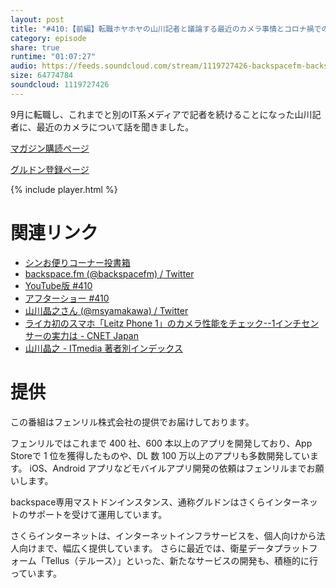 ```yaml
---
layout: post
title: "#410:【前編】転職ホヤホヤの山川記者と議論する最近のカメラ事情とコロナ禍での働き方"
category: episode
share: true
runtime: "01:07:27"
audio: https://feeds.soundcloud.com/stream/1119727426-backspacefm-backspace-410-1.mp3
size: 64774784
soundcloud: 1119727426
---
```


9月に転職し、これまでと別のIT系メディアで記者を続けることになった山川記者に、最近のカメラについて話を聞きました。

[マガジン購読ページ](https://note.com/drikin/m/m55ec296b7655)

[グルドン登録ページ](https://mstdn.guru/invite/3WVHpSMr)

{% include player.html %}

# 関連リンク
* [シンお便りコーナー投書箱](https://forms.gle/NDBngfLwc3jKbLEJ6)
* [backspace.fm (@backspacefm) / Twitter](https://twitter.com/backspacefm)
* [YouTube版 #410](https://youtu.be/sdqMBNOPgiA)
* [アフターショー #410](https://note.com/backspacefm/n/ne64c7ea644e3)
* [山川晶之さん (@msyamakawa) / Twitter](https://twitter.com/msyamakawa)
* [ライカ初のスマホ「Leitz Phone 1」のカメラ性能をチェック--1インチセンサーの実力は - CNET Japan](https://japan.cnet.com/article/35175935/)
* [山川晶之 - ITmedia 著者別インデックス](https://www.itmedia.co.jp/author/235087/)

# 提供

この番組はフェンリル株式会社の提供でお届けしております。

フェンリルではこれまで 400 社、600 本以上のアプリを開発しており、App Storeで 1 位を獲得したものや、DL 数 100 万以上のアプリも多数開発しています。
iOS、Android アプリなどモバイルアプリ開発の依頼はフェンリルまでお願いします。

backspace専用マストドンインスタンス、通称グルドンはさくらインターネットのサポートを受けて運用しています。

さくらインターネットは、インターネットインフラサービスを、個人向けから法人向けまで、幅広く提供しています。
さらに最近では、衛星データプラットフォーム「Tellus（テルース）」といった、新たなサービスの開発も、積極的に行っています。
